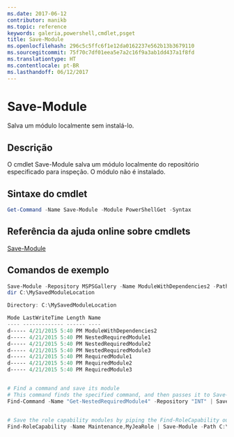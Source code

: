 ```yaml
---
ms.date: 2017-06-12
contributor: manikb
ms.topic: reference
keywords: galeria,powershell,cmdlet,psget
title: Save-Module
ms.openlocfilehash: 296c5c5ffc6f1e12da0162237e562b13b3679110
ms.sourcegitcommit: 75f70c7df01eea5e7a2c16f9a3ab1dd437a1f8fd
ms.translationtype: HT
ms.contentlocale: pt-BR
ms.lasthandoff: 06/12/2017
---
```

# <a name="save-module"></a>Save-Module

Salva um módulo localmente sem instalá-lo.

## <a name="description"></a>Descrição

O cmdlet Save-Module salva um módulo localmente do repositório especificado para inspeção. O módulo não é instalado.

## <a name="cmdlet-syntax"></a>Sintaxe do cmdlet
```powershell
Get-Command -Name Save-Module -Module PowerShellGet -Syntax
```

## <a name="cmdlet-online-help-reference"></a>Referência da ajuda online sobre cmdlets

[Save-Module](http://go.microsoft.com/fwlink/?LinkId=531351)

## <a name="example-commands"></a>Comandos de exemplo

```powershell
Save-Module -Repository MSPSGallery -Name ModuleWithDependencies2 -Path C:\MySavedModuleLocation
dir C:\MySavedModuleLocation

Directory: C:\MySavedModuleLocation

Mode LastWriteTime Length Name
---- ------------- ------ ----
d----- 4/21/2015 5:40 PM ModuleWithDependencies2
d----- 4/21/2015 5:40 PM NestedRequiredModule1
d----- 4/21/2015 5:40 PM NestedRequiredModule2
d----- 4/21/2015 5:40 PM NestedRequiredModule3
d----- 4/21/2015 5:40 PM RequiredModule1
d----- 4/21/2015 5:40 PM RequiredModule2
d----- 4/21/2015 5:40 PM RequiredModule3


# Find a command and save its module
# This command finds the specified command, and then passes it to Save-Module to save it to the C:\temp folder.
Find-Command -Name "Get-NestedRequiredModule4" -Repository "INT" | Save-Module -Path "C:\temp\" -Verbose


# Save the role capability modules by piping the Find-RoleCapability output to Save-Module cmdlet.
Find-RoleCapability -Name Maintenance,MyJeaRole | Save-Module -Path C:\MyModulesPath

```

